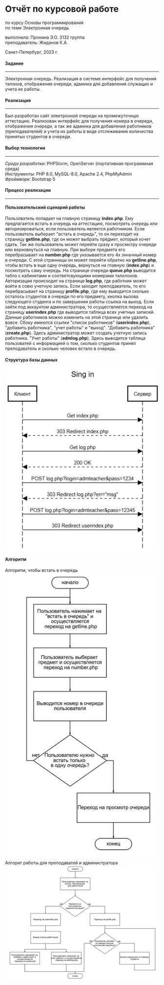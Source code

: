 Отчёт по курсовой работе
========================
по курсу Основы программирования  
по теме Электронная очередь

выполнила: Пронина Э.О. 3132 группа  
преподаватель: Жиданов К.А.

Санкт-Петербург, 2023 г. 

#### Задание
------------------------
Электронная очередь. Реализация в системе интерфейс для получения талонов, отображения очереди, админка для добавления служащих и учета их работы.

#### Реализация
------------------------
Был разработан сайт электронной очереди на промежуточнцю аттестацию. Реализован интерфейс для получения номера в очереди, отображения очереди, а так же админка для добавления работников (преподавателей) и учета их работы в виде отслеживания количества принятых студентов в очереди.

#### Выбор технологии
------------------------
*Среда разработки:* PHPStorm, OpenServer (портативная программная среда)  
*Инструменты:* PHP 8.0, MySQL-8.0, Apache 2.4, PhpMyAdmin  
*Фреймворк:* Bootstrap 5  

#### Процесс реализации
------------------------

#### Пользовательский сценарий работы

Пользователь попадает на главную страницу **index.php**.
Ему предлагается встать в очередь на аттестацию, посмотреть очередь или авторизироваться, если пользователь является работником.
Если пользователь выберает "встать в очередь", то он переходит на страницу **getline.php**, где он может выбрать предмет, который хочет сдать. Так же пользователь может перейти сразу к просмотру очереди или верновнуться на главную.
При выборе предмета его перебрасывает на **number.php** где указывается его 4х знначный номер в очереди. С этой странницы он может перейти обратно на **getline.php**, чтобы встать в еще одну очередь, вернуться на главную (**index.php**) и посмотреть саму очередь.
На странице очереди **queue.php** выводится табло с кабинетами и соответсвующими номерами талолонов.
Авторизация происходит на странице **log.php**, где работник может войти в совю учетную запись.
Если заходит преподаватель, то его перебрасывает на страницу **profile.php**, где ему выводится сколько осталось студентов в очереди по его предмету, кнопка вызова следующего студента и по завершении работы ссылка на выход.
Если зайти под аккаунтом администратора, то осуществляется переход на страницу **userindex.php** где выводится таблица всех учетных записей. Данные работников можно изменить на этой странице или удалить вовсе.
Сбоку имеются ссылки "список работников" (**userindex.php**), "добавить работника", "учет работы" и "выход".
"Добавить работника" (**create.php**). Здесь администратор может создать учетную запись работника.
"Учет работы" (**admlog.php**). Здесь выводится таблица пользоватей с информацией о том, сколько студентов принял преподаватель и сколько человек встало в очередь.


#### Структура базы данных

![хореография](https://github.com/prelinory/course-work/blob/main/img/api.png)


#### Алгоритм

Алгоритм, чтобы встать в очередь
![студенты](https://github.com/prelinory/course-work/blob/main/img/algst.png)

Алгорит работы для преподаватей и администратора
![преподаватели](https://github.com/prelinory/course-work/blob/main/img/algteacher.png)

